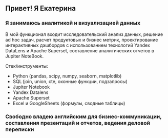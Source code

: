 ## Привет! Я Екатерина
### Я занимаюсь  аналитикой и визуализацией данных
В мой функционал входит исследовательский анализ данных, решение ad hoc задач, расчет продуктовых и бизнес метрик, проектирование интерактивных дэшбордов с использованием технологий Yandex DataLens и Apache Superset, составление аналитических отчетов в Jupiter NoteBook. 

Стек/инструменты:
- Python (pandas, scipy, numpy, seaborn, matplotlib)
- SQL (join, union, cte, оконные функции, подзапросы)
- Jupiter Notebook
- Yandex Datalens
- Apache Superset
- Excel и GoogleSheets (формулы, сводные таблицы)


### Свободно владею английским для бизнес-коммуникации, составления презентаций и отчетов, ведения деловой переписки


